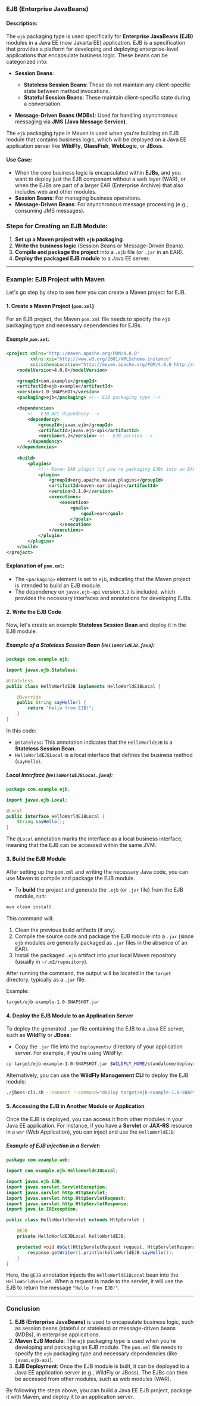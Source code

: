 
### **EJB (Enterprise JavaBeans)**

#### **Description**:
The `ejb` packaging type is used specifically for **Enterprise JavaBeans (EJB)** modules in a Java EE (now Jakarta EE) application. EJB is a specification that provides a platform for developing and deploying enterprise-level applications that encapsulate business logic. These beans can be categorized into:

- **Session Beans**:
  - **Stateless Session Beans**: These do not maintain any client-specific state between method invocations.
  - **Stateful Session Beans**: These maintain client-specific state during a conversation.
  
- **Message-Driven Beans (MDBs)**: Used for handling asynchronous messaging via **JMS (Java Message Service)**.

The `ejb` packaging type in Maven is used when you're building an EJB module that contains business logic, which will be deployed on a Java EE application server like **WildFly**, **GlassFish**, **WebLogic**, or **JBoss**.

#### **Use Case**:
- When the core business logic is encapsulated within **EJBs**, and you want to deploy just the EJB component without a web layer (WAR), or when the EJBs are part of a larger EAR (Enterprise Archive) that also includes web and other modules.
- **Session Beans**: For managing business operations.
- **Message-Driven Beans**: For asynchronous message processing (e.g., consuming JMS messages).

### **Steps for Creating an EJB Module**:

1. **Set up a Maven project with `ejb` packaging**.
2. **Write the business logic** (Session Beans or Message-Driven Beans).
3. **Compile and package the project** into a `.ejb` file (or `.jar` in an EAR).
4. **Deploy the packaged EJB module** to a Java EE server.

---

### **Example: EJB Project with Maven**

Let's go step by step to see how you can create a Maven project for EJB.

#### 1. **Create a Maven Project (`pom.xml`)**

For an EJB project, the Maven `pom.xml` file needs to specify the `ejb` packaging type and necessary dependencies for EJBs.

##### **Example `pom.xml`**:

```xml
<project xmlns="http://maven.apache.org/POM/4.0.0"
         xmlns:xsi="http://www.w3.org/2001/XMLSchema-instance"
         xsi:schemaLocation="http://maven.apache.org/POM/4.0.0 http://maven.apache.org/xsd/maven-4.0.0.xsd">
    <modelVersion>4.0.0</modelVersion>

    <groupId>com.example</groupId>
    <artifactId>ejb-example</artifactId>
    <version>1.0-SNAPSHOT</version>
    <packaging>ejb</packaging> <!-- EJB packaging type -->

    <dependencies>
        <!-- EJB API dependency -->
        <dependency>
            <groupId>javax.ejb</groupId>
            <artifactId>javax.ejb-api</artifactId>
            <version>3.2</version> <!-- EJB version -->
        </dependency>
    </dependencies>
    
    <build>
        <plugins>
            <!-- Maven EAR plugin (if you're packaging EJBs into an EAR later) -->
            <plugin>
                <groupId>org.apache.maven.plugins</groupId>
                <artifactId>maven-ear-plugin</artifactId>
                <version>3.1.0</version>
                <executions>
                    <execution>
                        <goals>
                            <goal>ear</goal>
                        </goals>
                    </execution>
                </executions>
            </plugin>
        </plugins>
    </build>
</project>
```

#### **Explanation of `pom.xml`**:
- The `<packaging>` element is set to `ejb`, indicating that the Maven project is intended to build an EJB module.
- The dependency on `javax.ejb-api` version `3.2` is included, which provides the necessary interfaces and annotations for developing EJBs.
  
#### 2. **Write the EJB Code**

Now, let's create an example **Stateless Session Bean** and deploy it in the EJB module.

##### **Example of a Stateless Session Bean** (`HelloWorldEJB.java`):

```java
package com.example.ejb;

import javax.ejb.Stateless;

@Stateless
public class HelloWorldEJB implements HelloWorldEJBLocal {

    @Override
    public String sayHello() {
        return "Hello from EJB!";
    }
}
```

In this code:
- `@Stateless`: This annotation indicates that the `HelloWorldEJB` is a **Stateless Session Bean**.
- `HelloWorldEJBLocal` is a local interface that defines the business method (`sayHello`).

##### **Local Interface** (`HelloWorldEJBLocal.java`):

```java
package com.example.ejb;

import javax.ejb.Local;

@Local
public interface HelloWorldEJBLocal {
    String sayHello();
}
```

The `@Local` annotation marks the interface as a local business interface, meaning that the EJB can be accessed within the same JVM.

#### 3. **Build the EJB Module**

After setting up the `pom.xml` and writing the necessary Java code, you can use Maven to compile and package the EJB module.

- To **build** the project and generate the `.ejb` (or `.jar` file) from the EJB module, run:

```bash
mvn clean install
```

This command will:
1. Clean the previous build artifacts (if any).
2. Compile the source code and package the EJB module into a `.jar` (since `ejb` modules are generally packaged as `.jar` files in the absence of an EAR).
3. Install the packaged `.ejb` artifact into your local Maven repository (usually in `~/.m2/repository`).

After running the command, the output will be located in the `target` directory, typically as a `.jar` file.

Example:
```bash
target/ejb-example-1.0-SNAPSHOT.jar
```

#### 4. **Deploy the EJB Module to an Application Server**

To deploy the generated `.jar` file containing the EJB to a Java EE server, such as **WildFly** or **JBoss**:

- Copy the `.jar` file into the `deployments/` directory of your application server.
  For example, if you're using WildFly:
  
```bash
cp target/ejb-example-1.0-SNAPSHOT.jar $WILDFLY_HOME/standalone/deployments/
```

Alternatively, you can use the **WildFly Management CLI** to deploy the EJB module:

```bash
./jboss-cli.sh --connect --command="deploy target/ejb-example-1.0-SNAPSHOT.jar"
```

#### 5. **Accessing the EJB in Another Module or Application**

Once the EJB is deployed, you can access it from other modules in your Java EE application. For instance, if you have a **Servlet** or **JAX-RS** resource in a `war` (Web Application), you can inject and use the `HelloWorldEJB`:

##### Example of EJB injection in a Servlet:

```java
package com.example.web;

import com.example.ejb.HelloWorldEJBLocal;

import javax.ejb.EJB;
import javax.servlet.ServletException;
import javax.servlet.http.HttpServlet;
import javax.servlet.http.HttpServletRequest;
import javax.servlet.http.HttpServletResponse;
import java.io.IOException;

public class HelloWorldServlet extends HttpServlet {

    @EJB
    private HelloWorldEJBLocal helloWorldEJB;

    protected void doGet(HttpServletRequest request, HttpServletResponse response) throws ServletException, IOException {
        response.getWriter().println(helloWorldEJB.sayHello());
    }
}
```

Here, the `@EJB` annotation injects the `HelloWorldEJBLocal` bean into the `HelloWorldServlet`. When a request is made to the servlet, it will use the EJB to return the message `"Hello from EJB!"`.

---

### **Conclusion**

1. **EJB (Enterprise JavaBeans)** is used to encapsulate business logic, such as session beans (stateful or stateless) or message-driven beans (MDBs), in enterprise applications.
2. **Maven EJB Module**: The `ejb` packaging type is used when you're developing and packaging an EJB module. The `pom.xml` file needs to specify the `ejb` packaging type and necessary dependencies (like `javax.ejb-api`).
3. **EJB Deployment**: Once the EJB module is built, it can be deployed to a Java EE application server (e.g., WildFly or JBoss). The EJBs can then be accessed from other modules, such as web modules (WAR).

By following the steps above, you can build a Java EE EJB project, package it with Maven, and deploy it to an application server.

